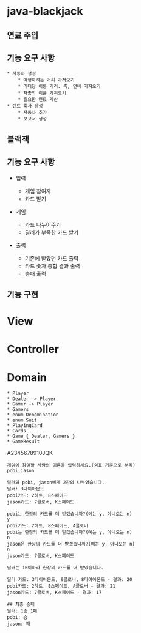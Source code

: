 # java-blackjack

## 연료 주입
## 기능 요구 사항
    * 자동차 생성
        * 여행하려는 거리 가져오기
        * 리터당 이동 거리. 즉, 연비 가져오기
        * 차종의 이름 가져오기
        * 필요한 연료 계산
    * 렌트 회사 생성
        * 자동차 추가
        * 보고서 생성


## 블랙잭
## 기능 요구 사항

* 입력
    * 게임 참여자
    * 카드 받기

* 게임
    * 카드 나누어주기
    * 딜러가 부족한 카드 받기 

* 출력
    * 기존에 받았던 카드 출력
    * 카드 숫자 총합 결과 출력
    * 승패 출력
    

## 기능 구현

# View
            
# Controller

# Domain
    * Player
    * Dealer -> Player
    * Gamer -> Player
    * Gamers
    * enum Denomination
    * enum Suit
    * PlayingCard
    * Cards
    * Game { Dealer, Gamers }
    * GameResult

A2345678910JQK

```
게임에 참여할 사람의 이름을 입력하세요.(쉼표 기준으로 분리)
pobi,jason

딜러와 pobi, jason에게 2장의 나누었습니다.
딜러: 3다이아몬드
pobi카드: 2하트, 8스페이드
jason카드: 7클로버, K스페이드

pobi는 한장의 카드를 더 받겠습니까?(예는 y, 아니오는 n)
y
pobi카드: 2하트, 8스페이드, A클로버
pobi는 한장의 카드를 더 받겠습니까?(예는 y, 아니오는 n)
n
jason은 한장의 카드를 더 받겠습니까?(예는 y, 아니오는 n)
n
jason카드: 7클로버, K스페이드

딜러는 16이하라 한장의 카드를 더 받았습니다.

딜러 카드: 3다이아몬드, 9클로버, 8다이아몬드 - 결과: 20
pobi카드: 2하트, 8스페이드, A클로버 - 결과: 21
jason카드: 7클로버, K스페이드 - 결과: 17

## 최종 승패
딜러: 1승 1패
pobi: 승 
jason: 패
```